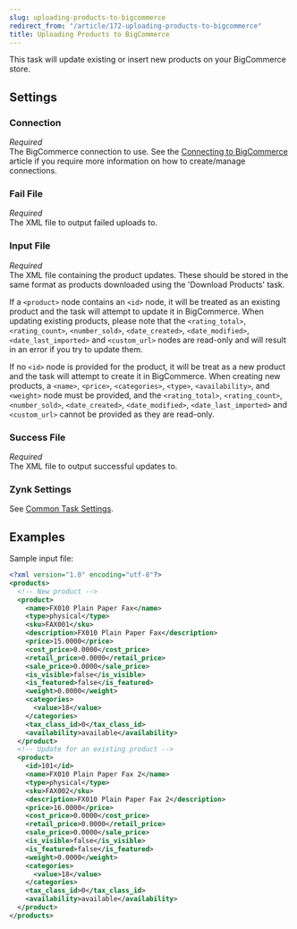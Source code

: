 ```yaml
---
slug: uploading-products-to-bigcommerce
redirect_from: "/article/172-uploading-products-to-bigcommerce"
title: Uploading Products to BigCommerce
---
```

This task will update existing or insert new products on your BigCommerce store.

## Settings
### Connection
_Required_  
The BigCommerce connection to use. See the [Connecting to BigCommerce](connecting-to-bigcommerce) article if you require more information on how to create/manage connections.

### Fail File
_Required_  
The XML file to output failed uploads to.

### Input File
_Required_  
The XML file containing the product updates. These should be stored in the same format as products downloaded using the 'Download Products' task.

If a `<product>` node contains an `<id>` node, it will be treated as an existing product and the task will attempt to update it in BigCommerce. When updating existing products, please note that the `<rating_total>`, `<rating_count>`, `<number_sold>`, `<date_created>`, `<date_modified>`, `<date_last_imported>` and `<custom_url>` nodes are read-only and will result in an error if you try to update them.

If no `<id>` node is provided for the product, it will be treat as a new product and the task will attempt to create it in BigCommerce. When creating new products, a `<name>`, `<price>`, `<categories>`, `<type>`, `<availability>`, and `<weight>` node must be provided, and the `<rating_total>`, `<rating_count>`, `<number_sold>`, `<date_created>`, `<date_modified>`, `<date_last_imported>` and `<custom_url>` cannot be provided as they are read-only.

### Success File
_Required_  
The XML file to output successful updates to.

### Zynk Settings
See [Common Task Settings](common-task-settings).

## Examples
Sample input file:

```xml
<?xml version="1.0" encoding="utf-8"?>
<products>
  <!-- New product -->
  <product>
    <name>FX010 Plain Paper Fax</name>
    <type>physical</type>
    <sku>FAX001</sku>
    <description>FX010 Plain Paper Fax</description>
    <price>15.0000</price>
    <cost_price>0.0000</cost_price>
    <retail_price>0.0000</retail_price>
    <sale_price>0.0000</sale_price>
    <is_visible>false</is_visible>
    <is_featured>false</is_featured>
    <weight>0.0000</weight>
    <categories>
      <value>18</value>
    </categories>
    <tax_class_id>0</tax_class_id>
    <availability>available</availability>
  </product>
  <!-- Update for an existing product -->
  <product>
    <id>101</id>
    <name>FX010 Plain Paper Fax 2</name>
    <type>physical</type>
    <sku>FAX002</sku>
    <description>FX010 Plain Paper Fax 2</description>
    <price>16.0000</price>
    <cost_price>0.0000</cost_price>
    <retail_price>0.0000</retail_price>
    <sale_price>0.0000</sale_price>
    <is_visible>false</is_visible>
    <is_featured>false</is_featured>
    <weight>0.0000</weight>
    <categories>
      <value>18</value>
    </categories>
    <tax_class_id>0</tax_class_id>
    <availability>available</availability>
  </product>
</products>
```